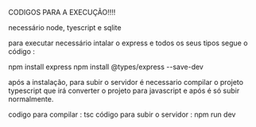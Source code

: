 CODIGOS PARA A EXECUÇÃO!!!!

necessário node, tyescript e sqlite

para executar necessário  intalar o express e todos os seus tipos segue o código : 

npm install express 
npm install @types/express --save-dev

após a instalação, para subir o servidor é necessario compilar o projeto typescript que irá converter o projeto para javascript e após é só subir  normalmente. 

codigo para compilar : tsc
código para subir o servidor : npm run dev
